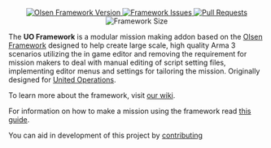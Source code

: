 <p align="center">
    <a href="https://github.com/unitedoperations/UnitedOperationsFramework/releases">
        <img src="https://img.shields.io/badge/Version-1.0.2-blue.svg" alt="Olsen Framework Version">
    </a>
    <a href="https://github.com/unitedoperations/UnitedOperationsFramework/">
        <img src="https://img.shields.io/github/issues/UnitedOperations/UnitedOperationsFramework.svg" alt="Framework Issues">
    </a>
  <a href="https://github.com/unitedoperations/UnitedOperationsFramework/pulls">
        <img src="https://img.shields.io/github/issues/UnitedOperations/UnitedOperationsFramework.svg" alt="Pull Requests">
    </a>
    <img src="https://img.shields.io/github/languages/code-size/UnitedOperations/UnitedOperationsFramework.svg" alt="Framework Size">
</p>

The **UO Framework** is a modular mission making addon based on the [Olsen Framework](https://github.com/dklollol/Olsen-Framework-Arma-3) designed to help create large scale, high quality Arma 3 scenarios utilizing the in game editor and removing the requirement for mission makers to deal with manual editing of script setting files, implementing editor menus and settings for tailoring the mission. Originally designed for [United Operations](http://unitedoperations.net/).

To learn more about the framework, visit [our wiki](https://github.com/unitedoperations/UnitedOperationsFramework/wiki/Introduction).

For information on how to make a mission using the framework read [this guide](https://github.com/unitedoperations/UnitedOperationsFramework/wiki/Guide).

You can aid in development of this project by [contributing](https://github.com/unitedoperations/UnitedOperationsFramework/blob/master/.github/CONTRIBUTING.md)
